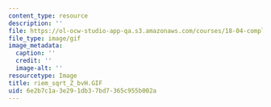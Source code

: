 ```yaml
---
content_type: resource
description: ''
file: https://ol-ocw-studio-app-qa.s3.amazonaws.com/courses/18-04-complex-variables-with-applications-fall-1999/6e2b7c1a3e291db37bd7365c955b002a_riem_sqrt_Z_bvH.GIF
file_type: image/gif
image_metadata:
  caption: ''
  credit: ''
  image-alt: ''
resourcetype: Image
title: riem_sqrt_Z_bvH.GIF
uid: 6e2b7c1a-3e29-1db3-7bd7-365c955b002a
---
```

